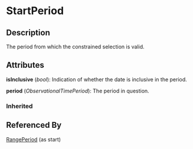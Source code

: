 
# StartPeriod





## Description

The period from which the constrained selection is valid.


## Attributes

**isInclusive** (*bool*): Indication of whether the date is inclusive in the period.

**period** (*ObservationalTimePeriod*): The period in question.

### Inherited





## Referenced By

[RangePeriod](RangePeriod.md) (as start)


